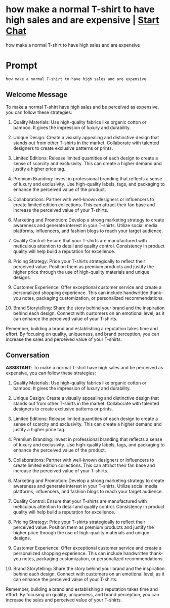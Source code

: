 

# how make a normal T-shirt  to have high sales and are expensive | [Start Chat](https://gptcall.net/chat.html?data=%7B%22contact%22%3A%7B%22id%22%3A%22pjHh3qS8kR1SYKwBEpaZ8%22%2C%22flow%22%3Atrue%7D%7D)
how make a normal T-shirt  to have high sales and are expensive

# Prompt

```
how make a normal T-shirt to have high sales and are expensive
```

## Welcome Message
To make a normal T-shirt have high sales and be perceived as expensive, you can follow these strategies:



1. Quality Materials: Use high-quality fabrics like organic cotton or bamboo. It gives the impression of luxury and durability.



2. Unique Design: Create a visually appealing and distinctive design that stands out from other T-shirts in the market. Collaborate with talented designers to create exclusive patterns or prints.



3. Limited Editions: Release limited quantities of each design to create a sense of scarcity and exclusivity. This can create a higher demand and justify a higher price tag.



4. Premium Branding: Invest in professional branding that reflects a sense of luxury and exclusivity. Use high-quality labels, tags, and packaging to enhance the perceived value of the product.



5. Collaborations: Partner with well-known designers or influencers to create limited edition collections. This can attract their fan base and increase the perceived value of your T-shirts.



6. Marketing and Promotion: Develop a strong marketing strategy to create awareness and generate interest in your T-shirts. Utilize social media platforms, influencers, and fashion blogs to reach your target audience.



7. Quality Control: Ensure that your T-shirts are manufactured with meticulous attention to detail and quality control. Consistency in product quality will help build a reputation for excellence.



8. Pricing Strategy: Price your T-shirts strategically to reflect their perceived value. Position them as premium products and justify the higher price through the use of high-quality materials and unique designs.



9. Customer Experience: Offer exceptional customer service and create a personalized shopping experience. This can include handwritten thank-you notes, packaging customization, or personalized recommendations.



10. Brand Storytelling: Share the story behind your brand and the inspiration behind each design. Connect with customers on an emotional level, as it can enhance the perceived value of your T-shirts.



Remember, building a brand and establishing a reputation takes time and effort. By focusing on quality, uniqueness, and brand perception, you can increase the sales and perceived value of your T-shirts.

## Conversation

**ASSISTANT**: To make a normal T-shirt have high sales and be perceived as expensive, you can follow these strategies:



1. Quality Materials: Use high-quality fabrics like organic cotton or bamboo. It gives the impression of luxury and durability.



2. Unique Design: Create a visually appealing and distinctive design that stands out from other T-shirts in the market. Collaborate with talented designers to create exclusive patterns or prints.



3. Limited Editions: Release limited quantities of each design to create a sense of scarcity and exclusivity. This can create a higher demand and justify a higher price tag.



4. Premium Branding: Invest in professional branding that reflects a sense of luxury and exclusivity. Use high-quality labels, tags, and packaging to enhance the perceived value of the product.



5. Collaborations: Partner with well-known designers or influencers to create limited edition collections. This can attract their fan base and increase the perceived value of your T-shirts.



6. Marketing and Promotion: Develop a strong marketing strategy to create awareness and generate interest in your T-shirts. Utilize social media platforms, influencers, and fashion blogs to reach your target audience.



7. Quality Control: Ensure that your T-shirts are manufactured with meticulous attention to detail and quality control. Consistency in product quality will help build a reputation for excellence.



8. Pricing Strategy: Price your T-shirts strategically to reflect their perceived value. Position them as premium products and justify the higher price through the use of high-quality materials and unique designs.



9. Customer Experience: Offer exceptional customer service and create a personalized shopping experience. This can include handwritten thank-you notes, packaging customization, or personalized recommendations.



10. Brand Storytelling: Share the story behind your brand and the inspiration behind each design. Connect with customers on an emotional level, as it can enhance the perceived value of your T-shirts.



Remember, building a brand and establishing a reputation takes time and effort. By focusing on quality, uniqueness, and brand perception, you can increase the sales and perceived value of your T-shirts.

